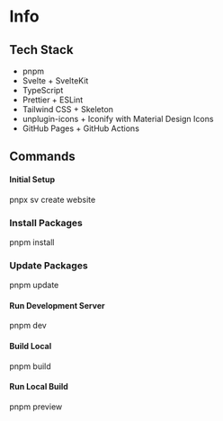 # Info

## Tech Stack

- pnpm
- Svelte + SvelteKit
- TypeScript
- Prettier + ESLint
- Tailwind CSS + Skeleton
- unplugin-icons + Iconify with Material Design Icons
- GitHub Pages + GitHub Actions

## Commands

#### Initial Setup

pnpx sv create website

### Install Packages

pnpm install

### Update Packages

pnpm update

#### Run Development Server

pnpm dev

#### Build Local

pnpm build

#### Run Local Build

pnpm preview
